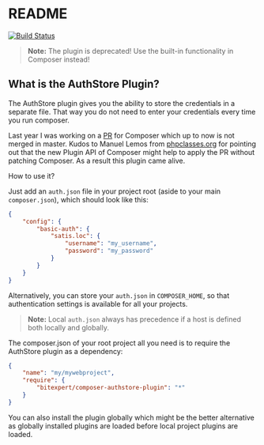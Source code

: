 README
======

[![Build Status](https://travis-ci.org/bitExpert/composer-authstore-plugin.svg?branch=master)](https://travis-ci.org/bitExpert/composer-authstore-plugin)

> **Note:** The plugin is deprecated! Use the built-in functionality in Composer instead!

What is the AuthStore Plugin?
----------------

The AuthStore plugin gives you the ability to store the credentials in a separate file.
That way you do not need to enter your credentials every time you run composer.

Last year I was working on a [PR](https://github.com/composer/composer/issues/1862) for Composer which up to now
is not merged in master. Kudos to Manuel Lemos from [phpclasses.org](http://phpclasses.org) for pointing out
that the new Plugin API of Composer might help to apply the PR without patching Composer. As a result this plugin
came alive.

How to use it?


Just add an `auth.json` file in your project root (aside to your main `composer.json`), which should look like this:

```json
{
    "config": {
        "basic-auth": {
            "satis.loc": {
                "username": "my_username",
                "password": "my_password"
            }
        }
    }
}
```

Alternatively, you can store your `auth.json` in `COMPOSER_HOME`, so that authentication settings is available
for all your projects.

> **Note:** Local `auth.json` always has precedence if a host is defined both locally and globally.


The composer.json of your root project all you need is to require the AuthStore plugin
as a dependency:

```json
{
    "name": "my/mywebproject",
    "require": {
        "bitexpert/composer-authstore-plugin": "*"
    }
}
```

You can also install the plugin globally which might be the better alternative as globally
installed plugins are loaded before local project plugins are loaded.
